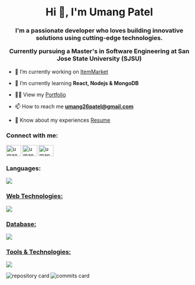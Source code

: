 <!--

- 😄 Pronouns: ...
- ⚡ Fun fact: ...
-->
<h1 align="center">Hi 👋, I'm Umang Patel</h1>
<h3 align="center">I'm a passionate developer who loves building innovative solutions using cutting-edge technologies.
  
  Currently pursuing a Master's in Software Engineering at San Jose State University (SJSU)</h3>

- 🔭 I’m currently working on [ItemMarket](https://github.com/umangptl/ItemMarket)

- 🌱 I’m currently learning **React, Nodejs & MongoDB**

- 👨‍💻 View my [Portfolio](https://umangptl.github.io/portfolio)

- 📫 How to reach me **umang26patel@gmail.com**

- 📄 Know about my experiences [Resume](https://umangptl.github.io/portfolio/Resources/doc/PatelUmang.pdf)

<h3 align="left">Connect with me:</h3>
<p align="left">
<a href="https://linkedin.com/in/umang26patel" target="blank"><img align="center" src="https://raw.githubusercontent.com/rahuldkjain/github-profile-readme-generator/master/src/images/icons/Social/linked-in-alt.svg" alt="umang26patel" height="30" width="40" /></a>
<a href="https://instagram.com/umangptl" target="blank"><img align="center" src="https://raw.githubusercontent.com/rahuldkjain/github-profile-readme-generator/master/src/images/icons/Social/instagram.svg" alt="umangptl" height="30" width="40" /></a>
<a href="https://twitter.com/umang2ptl" target="blank"><img align="center" src="https://raw.githubusercontent.com/rahuldkjain/github-profile-readme-generator/master/src/images/icons/Social/twitter.svg" alt="umang2ptl" height="30" width="40" /></a>
</p>

<h3 align="left">Languages:</h3>
<p align="left">
  <a href="https://skillicons.dev">
    <img src="https://skillicons.dev/icons?i=c,cpp,clojure,java,md,py,scala"</a>
</p>
    
<h3 align="left">Web Technologies:</h3>
<p align="left">
  <a href="https://skillicons.dev">
    <img src="https://skillicons.dev/icons?i=css,flask,html,js,nodejs,postman,react,spring"</a>
</p>
    
<h3 align="left">Database:</h3>
<p align="left">
  <a href="https://skillicons.dev">
    <img src="https://skillicons.dev/icons?i=mongodb,mysql,postgres"</a>
</p>

<h3 align="left">Tools & Technologies:</h3>
<p align="left">
  <a href="https://skillicons.dev">
    <img src="https://skillicons.dev/icons?i=bash,emacs,git,github,linux,maven,pytorch,raspberrypi,regex,tensorflow," />
  </a>
</p>
<!--
<p><img align="center" src="http://github-profile-summary-cards.vercel.app/api/cards/profile-details?username=umangptl&theme=github_dark" alt="Profile card" /></p> -->

<p><img align="left" src="http://github-profile-summary-cards.vercel.app/api/cards/repos-per-language?username=umangptl&theme=github_dark&exclude={exclude}" alt="repository card" /></p>
<p><img align="rigth" src="http://github-profile-summary-cards.vercel.app/api/cards/most-commit-language?username=umangptl&theme=github_dark&exclude={exclude}" alt="commits card" /></p>

<!--
<p><img align="left" src="http://github-profile-summary-cards.vercel.app/api/cards/stats?username=umangptl&theme=github_dark&exclude={exclude}" alt="stats card" /></p>
<p><img align="rigth" src="http://github-profile-summary-cards.vercel.app/api/cards/productive-time?username=umangptl&theme=github_dark&exclude={exclude}" alt="time card" /></p> 



<p><img align="center" src="https://github-readme-streak-stats.herokuapp.com?user=umangptl&theme=dark&border_radius=5&exclude_days=Sun&card_width=700)](https://git.io/streak-stats)" alt="total streak card" /></p>

-->
